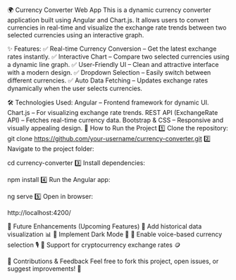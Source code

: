 🌍 Currency Converter Web App
This is a dynamic currency converter application built using Angular and Chart.js. It allows users to convert currencies in real-time and visualize the exchange rate trends between two selected currencies using an interactive graph.

✨ Features:
✅ Real-time Currency Conversion – Get the latest exchange rates instantly.
✅ Interactive Chart – Compare two selected currencies using a dynamic line graph.
✅ User-Friendly UI – Clean and attractive interface with a modern design.
✅ Dropdown Selection – Easily switch between different currencies.
✅ Auto Data Fetching – Updates exchange rates dynamically when the user selects currencies.

🛠️ Technologies Used:
Angular – Frontend framework for dynamic UI.
Chart.js – For visualizing exchange rate trends.
REST API (ExchangeRate API) – Fetches real-time currency data.
Bootstrap & CSS – Responsive and visually appealing design.
🚀 How to Run the Project
1️⃣ Clone the repository:
git clone https://github.com/your-username/currency-converter.git
2️⃣ Navigate to the project folder:

cd currency-converter
3️⃣ Install dependencies:

npm install
4️⃣ Run the Angular app:

ng serve
5️⃣ Open in browser:

http://localhost:4200/

📌 Future Enhancements (Upcoming Features)
🔹 Add historical data visualization 📊
🔹 Implement Dark Mode 🌙
🔹 Enable voice-based currency selection 🎙️
🔹 Support for cryptocurrency exchange rates 🪙

💬 Contributions & Feedback
Feel free to fork this project, open issues, or suggest improvements! 🚀
